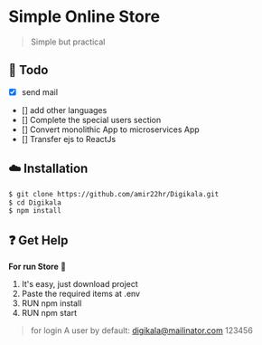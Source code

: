 # Simple Online Store


> Simple but practical

## :pushpin: Todo
-  [x] send mail
-  [] add other languages
-  [] Complete the special users section
-  [] Convert monolithic App to microservices App
-  [] Transfer ejs to ReactJs

## :cloud: Installation

```sh
$ git clone https://github.com/amir22hr/Digikala.git
$ cd Digikala
$ npm install
```


## :question: Get Help

**For run Store** :convenience_store: 

1.  It's easy, just download project
2.  Paste the required items at .env
3.  RUN npm install
4.  RUN npm start

> for login A user by default:  [digikala@mailinator.com](mailto:digikala@mailinator.com)  123456